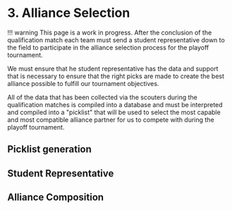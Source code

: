 # 3. Alliance Selection

!!! warning
    This page is a work in progress. After the conclusion of the qualification match each team must send a student representative down to the field to participate in the alliance selection process for the playoff tournament.

We must ensure that he student representative has the data and support that is necessary to ensure that the right picks are made to create the best alliance possible to fulfill our tournament objectives.

All of the data that has been collected via the scouters during the qualification matches is compiled into a database and  must be interpreted and compiled into a "picklist" that will be used to select the most capable and most compatible alliance partner for us to compete with during the playoff tournament.

## Picklist generation

## Student Representative

## Alliance Composition